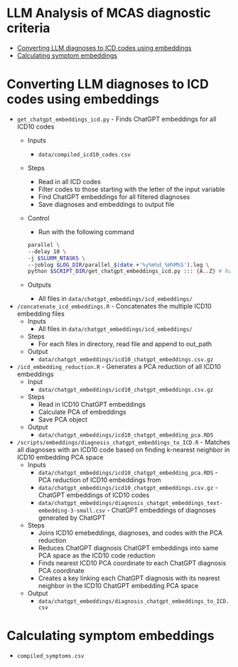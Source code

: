 LLM Analysis of MCAS diagnostic criteria
================

- [Converting LLM diagnoses to ICD codes using
  embeddings](#converting-llm-diagnoses-to-icd-codes-using-embeddings)
- [Calculating symptom embeddings](#calculating-symptom-embeddings)

# Converting LLM diagnoses to ICD codes using embeddings

- `get_chatgpt_embeddings_icd.py` - Finds ChatGPT embeddings for all
  ICD10 codes
  - Inputs
    - `data/compiled_icd10_codes.csv`
  - Steps
    - Read in all ICD codes
    - Filter codes to those starting with the letter of the input
      variable
    - Find ChatGPT embeddings for all filtered diagnoses
    - Save diagnoses and embeddings to output file
  - Control
    - Run with the following command

    ``` bash
    parallel \
    --delay 10 \
    -j $SLURM_NTASKS \
    --joblog $LOG_DIR/parallel_$(date +'%y%m%d_%H%M%S').log \
    python $SCRIPT_DIR/get_chatgpt_embeddings_icd.py ::: {A..Z} # Run a parallel process for each A-Z
    ```
  - Outputs
    - All files in `data/chatgpt_embeddings/icd_embeddings/`
- `/concatenate_icd_embeddings.R` - Concatenates the multiple ICD10
  embedding files
  - Inputs
    - All files in `data/chatgpt_embeddings/icd_embeddings/`
  - Steps
    - For each files in directory, read file and append to out_path
  - Output
    - `data/chatgpt_embeddings/icd10_chatgpt_embeddings.csv.gz`
- `/icd_embedding_reduction.R` - Generates a PCA reduction of all ICD10
  embeddings
  - Input
    - `data/chatgpt_embeddings/icd10_chatgpt_embeddings.csv.gz`
  - Steps
    - Read in ICD10 ChatGPT embeddings
    - Calculate PCA of embeddings
    - Save PCA object
  - Output
    - `data/chatgpt_embeddings/icd10_chatgpt_embedding_pca.RDS`
- `/scripts/embeddings/diagnosis_chatgpt_embeddings_to_ICD.R` - Matches
  all diagnoses with an ICD10 code based on finding k-nearest neighbor
  in ICD10 embedding PCA space
  - Inputs
    - `data/chatgpt_embeddings/icd10_chatgpt_embedding_pca.RDS` - PCA
      reduction of ICD10 embeddings from
    - `data/chatgpt_embeddings/icd10_chatgpt_embeddings.csv.gz` -
      ChatGPT embeddings of ICD10 codes
    - `data/chatgpt_embeddings/diagnosis_chatgpt_embeddings_text-embedding-3-small.csv` -
      ChatGPT embeddings of diagnoses generated by ChatGPT
  - Steps
    - Joins ICD10 emebeddings, diagnoses, and codes with the PCA
      reduction
    - Reduces ChatGPT diagnosis ChatGPT embeddings into same PCA space
      as the ICD10 code reduction
    - Finds nearest ICD10 PCA coordinate to each ChatGPT diagnosis PCA
      coordinate
    - Creates a key linking each ChatGPT diagnosis with its nearest
      neighbor in the ICD10 ChatGPT embedding PCA space
  - Output
    - `data/chatgpt_embeddings/diagnosis_chatgpt_embeddings_to_ICD.csv`

# Calculating symptom embeddings

- `compiled_symptoms.csv`
